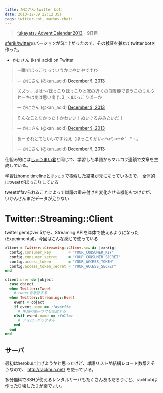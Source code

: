 ```yaml
---
title: かにさん(twitter bot)
date: 2013-12-09 22:12 JST
tags: twitter-bot, markov-chain
---
```


> [fukayatsu Advent Calendar 2013](/2013/11/29/advent-calendar-2013/) - 9日目

[sferik/twitter](https://github.com/sferik/twitter)のバージョンが5に上がったので、その検証を兼ねてtwitter botを作った。

- [かにさん (kani_acid) on Twitter](https://twitter.com/kani_acid)

<blockquote class="twitter-tweet" lang="en"><p>一瞬でほっこりっていうかにやにやですわ</p>&mdash; かにさん (@kani_acid) <a href="https://twitter.com/kani_acid/statuses/409983296315981824">December 9, 2013</a></blockquote>
<script async src="//platform.twitter.com/widgets.js" charset="utf-8"></script>

<blockquote class="twitter-tweet" lang="en"><p>ズズッ、ぷは〜(ほっこりほっこりと家の近くの自販機で買うこのミルクセーキは実は思い出 (&#39;､3_ヽ)ほっこりばーか</p>&mdash; かにさん (@kani_acid) <a href="https://twitter.com/kani_acid/statuses/409922898178998272">December 9, 2013</a></blockquote>

<blockquote class="twitter-tweet" lang="en"><p>そんなことなかった！かわいい！ぬいぐるみみたいだ！</p>&mdash; かにさん (@kani_acid) <a href="https://twitter.com/kani_acid/statuses/409885207873851393">December 9, 2013</a></blockquote>

<blockquote class="twitter-tweet" lang="en"><p>あーそれとてもいいですねえ（ほっこりかい∩^ω^)⊃━☆゜.*・。</p>&mdash; かにさん (@kani_acid) <a href="https://twitter.com/kani_acid/statuses/409865156286369792">December 9, 2013</a></blockquote>

仕組み的には[しゅうまい君](https://twitter.com/shuumai)と同じで、学習した単語からマルコフ連鎖で文章を生成している。

学習はhome timelineと`ほっこり`で検索した結果が元になっているので、
全体的にtweetがほっこりしている

tweetがfavられることによって単語の重み付けを変化させる機能もつけたが、
いかんせんまだデータが足りない

# Twitter::Streaming::Client
twitter gemはver 5から、Streaming APIを単体で使えるようになった (Experimental)。今回はこんな感じで使っている

```ruby
client = Twitter::Streaming::Client.new do |config|
  config.consumer_key        = "YOUR_CONSUMER_KEY"
  config.consumer_secret     = "YOUR_CONSUMER_SECRET"
  config.access_token        = "YOUR_ACCESS_TOKEN"
  config.access_token_secret = "YOUR_ACCESS_SECRET"
end

client.user do |object|
  case object
  when Twitter::Tweet
    # tweetを学習する
  when Twitter::Streaming::Event
    event = object
    if event.name == :favorite
      # 単語の重みづけを変更する
    elsif event.name == :follow
      # フォローバックする
    end
  end
end
```

## サーバ
最初はherokuに上げようかと思ったけど、単語リストが結構レコード数増えそうなので、 http://rackhub.net/ を使っている。

多分無料でSSHが使えるレンタルサーバもたくさんあるだろうけど、rackhubは作ったり壊したりが楽でよい。

